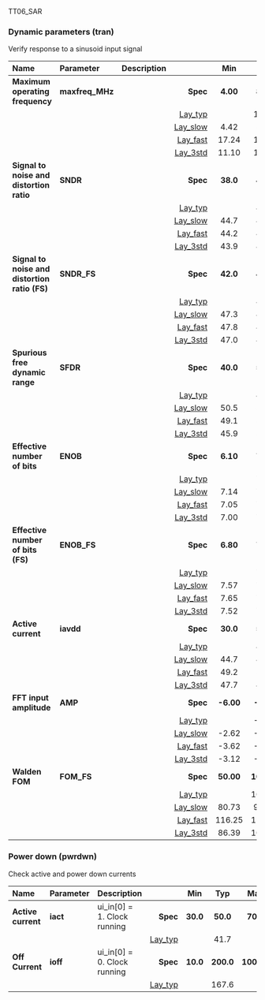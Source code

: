 TT06_SAR

### Dynamic parameters (tran)

Verify response to a sinusoid input signal



|**Name**|**Parameter**|**Description**| |**Min**|**Typ**|**Max**| Unit|
|:---|:---|:---|---:|:---:|:---:|:---:| ---:|
|**Maximum operating frequency**|**maxfreq\_MHz** || **Spec**  | **4.00** | **8.00** | **20.00** | **MHz** |
| | | |<a href='results/tran_Lay_typical.html'>Lay_typ</a>| | 11.36 |  | |
| | | |<a href='results/tran_Lay_slow.html'>Lay_slow</a>|4.42 | 5.73 | 7.04 | |
| | | |<a href='results/tran_Lay_fast.html'>Lay_fast</a>|17.24 | 17.55 | 17.86 | |
| | | |<a href='results/tran_Lay_mc.html'>Lay_3std</a>|11.10 | 11.34 | 11.58 | |
|**Signal to noise and distortion ratio**|**SNDR** || **Spec**  | **38.0** | **45.0** | **50.0** | **dB** |
| | | |<a href='results/tran_Lay_typical.html'>Lay_typ</a>| | 44.6 |  | |
| | | |<a href='results/tran_Lay_slow.html'>Lay_slow</a>|44.7 | 45.7 | 46.6 | |
| | | |<a href='results/tran_Lay_fast.html'>Lay_fast</a>|44.2 | 45.0 | 45.8 | |
| | | |<a href='results/tran_Lay_mc.html'>Lay_3std</a>|43.9 | 45.2 | 46.5 | |
|**Signal to noise and distortion ratio (FS)**|**SNDR\_FS** || **Spec**  | **42.0** | **45.0** | **50.0** | **dB** |
| | | |<a href='results/tran_Lay_typical.html'>Lay_typ</a>| | 47.7 |  | |
| | | |<a href='results/tran_Lay_slow.html'>Lay_slow</a>|47.3 | 48.3 | 49.2 | |
| | | |<a href='results/tran_Lay_fast.html'>Lay_fast</a>|47.8 | 48.6 | 49.4 | |
| | | |<a href='results/tran_Lay_mc.html'>Lay_3std</a>|47.0 | 48.3 | 49.6 | |
|**Spurious free dynamic range**|**SFDR** || **Spec**  | **40.0** | **50.0** | **70.0** | **dBc** |
| | | |<a href='results/tran_Lay_typical.html'>Lay_typ</a>| | 49.7 |  | |
| | | |<a href='results/tran_Lay_slow.html'>Lay_slow</a>|50.5 | 52.0 | 53.5 | |
| | | |<a href='results/tran_Lay_fast.html'>Lay_fast</a>|49.1 | 52.0 | 54.9 | |
| | | |<a href='results/tran_Lay_mc.html'>Lay_3std</a>|45.9 | 52.1 | 58.2 | |
|**Effective number of bits**|**ENOB** || **Spec**  | **6.10** | **7.00** | **7.99** | **bits** |
| | | |<a href='results/tran_Lay_typical.html'>Lay_typ</a>| | 7.12 |  | |
| | | |<a href='results/tran_Lay_slow.html'>Lay_slow</a>|7.14 | 7.29 | 7.44 | |
| | | |<a href='results/tran_Lay_fast.html'>Lay_fast</a>|7.05 | 7.19 | 7.32 | |
| | | |<a href='results/tran_Lay_mc.html'>Lay_3std</a>|7.00 | 7.22 | 7.43 | |
|**Effective number of bits (FS)**|**ENOB\_FS** || **Spec**  | **6.80** | **7.00** | **7.99** | **bits** |
| | | |<a href='results/tran_Lay_typical.html'>Lay_typ</a>| | 7.63 |  | |
| | | |<a href='results/tran_Lay_slow.html'>Lay_slow</a>|7.57 | 7.72 | 7.88 | |
| | | |<a href='results/tran_Lay_fast.html'>Lay_fast</a>|7.65 | 7.78 | 7.92 | |
| | | |<a href='results/tran_Lay_mc.html'>Lay_3std</a>|7.52 | 7.74 | 7.95 | |
|**Active current**|**iavdd** || **Spec**  | **30.0** | **50.0** | **70.0** | **uA** |
| | | |<a href='results/tran_Lay_typical.html'>Lay_typ</a>| | 48.0 |  | |
| | | |<a href='results/tran_Lay_slow.html'>Lay_slow</a>|44.7 | 46.1 | 47.5 | |
| | | |<a href='results/tran_Lay_fast.html'>Lay_fast</a>|49.2 | 54.4 | 59.6 | |
| | | |<a href='results/tran_Lay_mc.html'>Lay_3std</a>|47.7 | 48.1 | 48.4 | |
|**FFT input amplitude**|**AMP** || **Spec**  | **-6.00** | **-3.00** | **-0.20** | **dB** |
| | | |<a href='results/tran_Lay_typical.html'>Lay_typ</a>| | -3.12 |  | |
| | | |<a href='results/tran_Lay_slow.html'>Lay_slow</a>|-2.62 | -2.60 | -2.58 | |
| | | |<a href='results/tran_Lay_fast.html'>Lay_fast</a>|-3.62 | -3.60 | -3.59 | |
| | | |<a href='results/tran_Lay_mc.html'>Lay_3std</a>|-3.12 | -3.11 | -3.11 | |
|**Walden FOM**|**FOM\_FS** || **Spec**  | **50.00** | **100.00** | **200.00** | **fJ/step** |
| | | |<a href='results/tran_Lay_typical.html'>Lay_typ</a>| | 108.80 |  | |
| | | |<a href='results/tran_Lay_slow.html'>Lay_slow</a>|80.73 | 93.63 | 106.53 | |
| | | |<a href='results/tran_Lay_fast.html'>Lay_fast</a>|116.25 | 116.66 | 117.06 | |
| | | |<a href='results/tran_Lay_mc.html'>Lay_3std</a>|86.39 | 101.59 | 116.79 | |

### Power down (pwrdwn)

Check active and power down currents



|**Name**|**Parameter**|**Description**| |**Min**|**Typ**|**Max**| Unit|
|:---|:---|:---|---:|:---:|:---:|:---:| ---:|
|**Active current**|**iact** |ui_in[0] = 1. Clock running| **Spec**  | **30.0** | **50.0** | **70.0** | **uA** |
| | | |<a href='results/pwrdwn_Lay_typical.html'>Lay_typ</a>| | 41.7 |  | |
|**Off Current**|**ioff** |ui_in[0] = 0. Clock running| **Spec**  | **10.0** | **200.0** | **1000.0** | **nA** |
| | | |<a href='results/pwrdwn_Lay_typical.html'>Lay_typ</a>| | 167.6 |  | |

